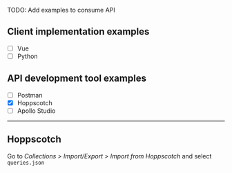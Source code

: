 TODO: Add examples to consume API

## Client implementation examples

- [ ] Vue
- [ ] Python

## API development tool examples

- [ ] Postman
- [x] Hoppscotch
- [ ] Apollo Studio

---

## Hoppscotch

Go to _Collections > Import/Export > Import from Hoppscotch_ and select `queries.json`
